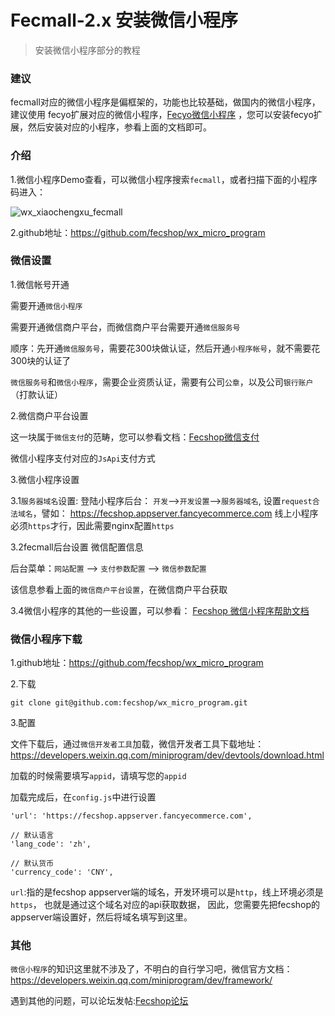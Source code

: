 Fecmall-2.x 安装微信小程序
=============



> 安装微信小程序部分的教程


### 建议

fecmall对应的微信小程序是偏框架的，功能也比较基础，做国内的微信小程序，建议使用
fecyo扩展对应的微信小程序，[Fecyo微信小程序](http://www.fecmall.com/doc/fecmall-guide/fecyo/cn-1.0/guide-fecmall-fecyo-micro-program-about.html)
，您可以安装fecyo扩展，然后安装对应的小程序，参看上面的文档即可。

### 介绍

1.微信小程序Demo查看，可以微信小程序搜索`fecmall`，或者扫描下面的小程序码进入：

![wx_xiaochengxu_fecmall](images/wx_xiaochengxu_fecmall.png)

2.github地址：https://github.com/fecshop/wx_micro_program


### 微信设置


1.微信帐号开通

需要开通`微信小程序`

需要开通微信商户平台，而微信商户平台需要开通`微信服务号`

顺序：先开通`微信服务号`，需要花300块做认证，然后开通`小程序帐号`，就不需要花300块的认证了

`微信服务号`和`微信小程序`，需要企业资质认证，需要有公司`公章`，以及公司`银行账户`（打款认证）

2.微信商户平台设置

这一块属于`微信支付`的范畴，您可以参看文档：[Fecshop微信支付](http://www.fecshop.com/doc/fecshop-guide/instructions/cn-1.0/guide-fecshop_payment_wx_method.html)

微信小程序支付对应的`JsApi`支付方式

3.微信小程序设置

3.1`服务器域名`设置: 登陆小程序后台： `开发`-->`开发设置`-->`服务器域名`, 设置`request合法域名`，譬如：
https://fecshop.appserver.fancyecommerce.com
线上小程序必须`https`才行，因此需要nginx配置`https`

3.2fecmall后台设置 微信配置信息

后台菜单：`网站配置` --> `支付参数配置` --> `微信参数配置`

该信息参看上面的`微信商户平台设置`，在微信商户平台获取

3.4微信小程序的其他的一些设置，可以参看：
[Fecshop 微信小程序帮助文档](http://www.fecshop.com/doc/fecshop-guide/instructions/cn-1.0/guide-fecshop_wx_micro.html)


### 微信小程序下载

1.github地址：https://github.com/fecshop/wx_micro_program

2.下载

```
git clone git@github.com:fecshop/wx_micro_program.git
```

3.配置

文件下载后，通过`微信开发者工具`加载，微信开发者工具下载地址：https://developers.weixin.qq.com/miniprogram/dev/devtools/download.html

加载的时候需要填写`appid`，请填写您的`appid`

加载完成后，在`config.js`中进行设置

```
'url': 'https://fecshop.appserver.fancyecommerce.com',

// 默认语言
'lang_code': 'zh',

// 默认货币
'currency_code': 'CNY',

```

`url`:指的是fecshop appserver端的域名，开发环境可以是`http`，线上环境必须是`https`，
也就是通过这个域名对应的api获取数据，
因此，您需要先把fecshop的appserver端设置好，然后将域名填写到这里。
 

 
### 其他


`微信小程序`的知识这里就不涉及了，不明白的自行学习吧，微信官方文档：https://developers.weixin.qq.com/miniprogram/dev/framework/

遇到其他的问题，可以论坛发帖:[Fecshop论坛](http://www.fecshop.com/topic)
































